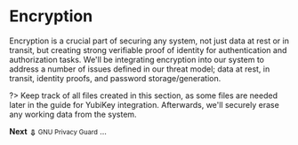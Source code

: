 Encryption
===========


Encryption is a crucial part of securing any system, not just data at rest or in transit, but creating strong verifiable proof of identity for authentication and authorization tasks. We'll be integrating encryption into our system to address a number of issues defined in our threat model; data at rest, in transit, identity proofs, and password storage/generation. 

?> Keep track of all files created in this section, as some files are needed later in the guide for YubiKey integration. Afterwards, we'll securely erase any working data from the system.


<div class='center'>
    <a href="#/pages/gnupg.md" style="text-decoration: none;">
        <strong><span>Next</span></strong>
        <strong><span style="vertical-align: middle;">&#8681;</span></strong>       
        <small>GNU Privacy Guard</small>
    </a>
    <span>...</span>
</div>

